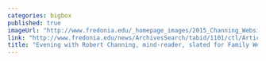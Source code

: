 ```yaml
---
categories: bigbox
published: true
imageUrl: "http://www.fredonia.edu/_homepage_images/2015_Channing_Website.jpg"
link: "http://www.fredonia.edu/news/ArchivesSearch/tabid/1101/ctl/ArticleView/mid/1878/articleId/5585/An_Evening_with_Robert_Channing_mind-reader_slated_for_Family_Weekend.aspx"
title: "Evening with Robert Channing, mind-reader, slated for Family Weekend"
---
```


